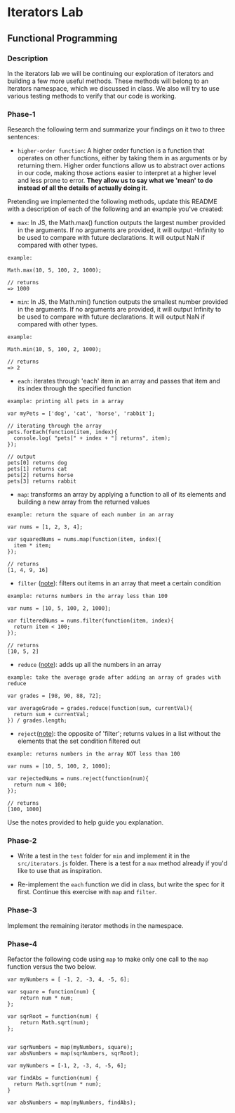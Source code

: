 # Iterators Lab
## Functional Programming


### Description

In the iterators lab we will be continuing our exploration of iterators and building a few more useful methods. These methods will belong to an Iterators namespace, which we discussed in class. We also will try to use various testing methods to verify that our code is working. 


### Phase-1

Research the following term and summarize your findings on it two to three sentences:

* `higher-order function`: A higher order function is a function that operates on other functions, either by taking them in as arguments or by returning them. Higher order functions allow us to abstract over actions in our code, making those actions easier to interpret at a higher level and less prone to error. **They allow us to say what we 'mean' to do instead of all the details of actually doing it.**


Pretending we implemented the following methods, update this README with a description of each of the following and an example you've created:


* `max`: In JS, the Math.max() function outputs the largest number provided in the arguments. If no arguments are provided, it will output -Infinity to be used to compare with future declarations. It will output NaN if compared with other types.

```
example:

Math.max(10, 5, 100, 2, 1000);

// returns
=> 1000

```

* `min`: In JS, the Math.min() function outputs the smallest number provided in the arguments. If no arguments are provided, it will output Infinity to be used to compare with future declarations. It will output NaN if compared with other types.

```
example:

Math.min(10, 5, 100, 2, 1000);

// returns
=> 2

```

* `each`: iterates through 'each' item in an array and passes that item and its index through the specified function

```
example: printing all pets in a array

var myPets = ['dog', 'cat', 'horse', 'rabbit'];

// iterating through the array
pets.forEach(function(item, index){
  console.log( "pets[" + index + "] returns", item);
});

// output
pets[0] returns dog
pets[1] returns cat
pets[2] returns horse
pets[3] returns rabbit

```

* `map`: transforms an array by applying a function to all of its elements and building a new array from the returned values

```
example: return the square of each number in an array

var nums = [1, 2, 3, 4];

var squaredNums = nums.map(function(item, index){
  item * item;
});

// returns
[1, 4, 9, 16]

```

* `filter` ([note](https://developer.mozilla.org/en-US/docs/Web/JavaScript/Reference/Global_Objects/Array/filter)): filters out items in an array that meet a certain condition

```
example: returns numbers in the array less than 100

var nums = [10, 5, 100, 2, 1000];

var filteredNums = nums.filter(function(item, index){
  return item < 100;
});

// returns
[10, 5, 2]

```

* `reduce` ([note](https://developer.mozilla.org/en-US/docs/Web/JavaScript/Reference/Global_Objects/Array/reduce)): adds up all the numbers in an array

```
example: take the average grade after adding an array of grades with reduce

var grades = [98, 90, 88, 72];

var averageGrade = grades.reduce(function(sum, currentVal){
  return sum + currentVal;
}) / grades.length;

```

* `reject`([note](http://underscorejs.org/#reject)): the opposite of 'filter'; returns values in a list without the elements that the set condition filtered out


```
example: returns numbers in the array NOT less than 100

var nums = [10, 5, 100, 2, 1000];

var rejectedNums = nums.reject(function(num){
  return num < 100;
});

// returns
[100, 1000]

```


Use the notes provided to help guide you explanation.




### Phase-2 

* Write a test in the `test` folder for `min` and implement it in the `src/iterators.js` folder. There is a test for a `max` method already if you'd like to use that as inspiration. 

* Re-implement the `each` function we did in class, but write the spec for it first. Continue this exercise with `map` and `filter`.


### Phase-3

Implement the remaining iterator methods in the namespace.


### Phase-4

Refactor the following code using `map` to make only one call to the `map` function versus the two below.


```
var myNumbers = [ -1, 2, -3, 4, -5, 6];

var square = function(num) {
	return num * num;
};

var sqrRoot = function(num) {
	return Math.sqrt(num);
};


var sqrNumbers = map(myNumbers, square);
var absNumbers = map(sqrNumbers, sqrRoot);
```

```
var myNumbers = [-1, 2, -3, 4, -5, 6];

var findAbs = function(num) {
  return Math.sqrt(num * num);
}

var absNumbers = map(myNumbers, findAbs);
```